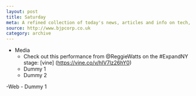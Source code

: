 ```yaml
---
layout: post
title: Saturday
meta: A refined collection of today's news, articles and info on tech, web and design.
source: http://www.bjpcorp.co.uk
category: archive
---
```


- Media
	- Check out this performance from @ReggieWatts on the #ExpandNY stage: [vine] (https://vine.co/v/hIV7lz26hY0)
	- Dummy 1
	- Dummy 2

-Web
	- Dummy 1